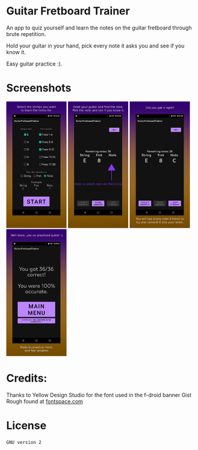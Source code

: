 # Guitar Fretboard Trainer

An app to quiz yourself and learn the notes on the guitar fretboard through brute repetition.

Hold your guitar in your hand, pick every note it asks you and see if you know it.

Easy guitar practice :).

# Screenshots
[<img src="fastlane/metadata/android/en-US/images/phoneScreenshots/1.png" width=160>](fastlane/metadata/android/en-US/images/phoneScreenshots/1.png) [<img src="fastlane/metadata/android/en-US/images/phoneScreenshots/2.png" width=160>](fastlane/metadata/android/en-US/images/phoneScreenshots/2.png) [<img src="fastlane/metadata/android/en-US/images/phoneScreenshots/3.png" width=160>](fastlane/metadata/android/en-US/images/phoneScreenshots/3.png) [<img src="fastlane/metadata/android/en-US/images/phoneScreenshots/4.png" width=160>](fastlane/metadata/android/en-US/images/phoneScreenshots/4.png)

# Credits:
Thanks to Yellow Design Studio for the font used in the f-droid banner Gist Rough found at [fontspace.com](https://www.fontspace.com/gist-rough-upr-exbold-two-demo-font-f19456)

# License
```
GNU version 2
 ```
